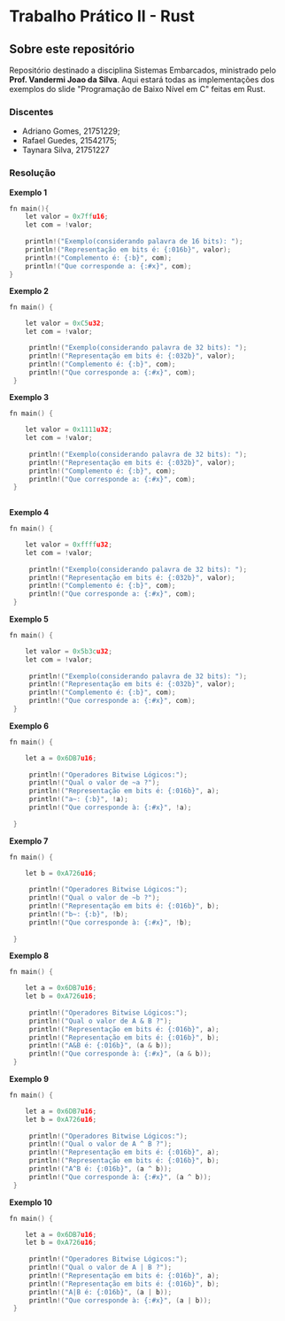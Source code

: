 # Trabalho Prático II - Rust
## Sobre este repositório

Repositório destinado a disciplina Sistemas Embarcados, ministrado pelo **Prof. Vandermi Joao da Silva**.
Aqui estará todas as implementações dos exemplos do slide "Programação de Baixo Nível em C" feitas em Rust.


### Discentes

- Adriano Gomes, 21751229;
- Rafael Guedes, 21542175;
- Taynara Silva, 21751227

### Resolução
**Exemplo 1**
~~~c
fn main(){
    let valor = 0x7ffu16;
    let com = !valor;
    
    println!("Exemplo(considerando palavra de 16 bits): ");
    println!("Representação em bits é: {:016b}", valor);    
    println!("Complemento é: {:b}", com);
    println!("Que corresponde a: {:#x}", com);
}
~~~

**Exemplo 2**
~~~c
fn main() {

    let valor = 0xC5u32;
    let com = !valor;

     println!("Exemplo(considerando palavra de 32 bits): ");
     println!("Representação em bits é: {:032b}", valor);     
     println!("Complemento é: {:b}", com);
     println!("Que corresponde a: {:#x}", com);
 }
~~~

**Exemplo 3**
~~~c
fn main() {

    let valor = 0x1111u32;
    let com = !valor;
     
     println!("Exemplo(considerando palavra de 32 bits): ");
     println!("Representação em bits é: {:032b}", valor);
     println!("Complemento é: {:b}", com);
     println!("Que corresponde a: {:#x}", com);
 }
 
~~~

**Exemplo 4**
~~~c
fn main() {

    let valor = 0xffffu32;
    let com = !valor;
     
     println!("Exemplo(considerando palavra de 32 bits): ");
     println!("Representação em bits é: {:032b}", valor);
     println!("Complemento é: {:b}", com);
     println!("Que corresponde a: {:#x}", com);
 }
~~~

**Exemplo 5**
~~~c
fn main() {

    let valor = 0x5b3cu32;
    let com = !valor;
     
     println!("Exemplo(considerando palavra de 32 bits): ");
     println!("Representação em bits é: {:032b}", valor);
     println!("Complemento é: {:b}", com);
     println!("Que corresponde a: {:#x}", com);
 }
~~~

**Exemplo 6**
~~~c
fn main() {

    let a = 0x6DB7u16;
    
     println!("Operadores Bitwise Lógicos:");
     println!("Qual o valor de ~a ?");
     println!("Representação em bits é: {:016b}", a);
     println!("a~: {:b}", !a);
     println!("Que corresponde à: {:#x}", !a);
         
 }
~~~

**Exemplo 7**
~~~c
fn main() {

    let b = 0xA726u16;
    
     println!("Operadores Bitwise Lógicos:");
     println!("Qual o valor de ~b ?");
     println!("Representação em bits é: {:016b}", b);
     println!("b~: {:b}", !b);
     println!("Que corresponde à: {:#x}", !b);
     
 }
~~~

**Exemplo 8**
~~~c
fn main() {

    let a = 0x6DB7u16;
    let b = 0xA726u16;
     
     println!("Operadores Bitwise Lógicos:");
     println!("Qual o valor de A & B ?");
     println!("Representação em bits é: {:016b}", a);
     println!("Representação em bits é: {:016b}", b);
     println!("A&B é: {:016b}", (a & b));
     println!("Que corresponde à: {:#x}", (a & b));
 }
~~~

**Exemplo 9**
~~~c
fn main() {

    let a = 0x6DB7u16;
    let b = 0xA726u16;
     
     println!("Operadores Bitwise Lógicos:");
     println!("Qual o valor de A ^ B ?");
     println!("Representação em bits é: {:016b}", a);
     println!("Representação em bits é: {:016b}", b);
     println!("A^B é: {:016b}", (a ^ b));
     println!("Que corresponde à: {:#x}", (a ^ b));
 }
~~~

**Exemplo 10**
~~~c
fn main() {

    let a = 0x6DB7u16;
    let b = 0xA726u16;
     
     println!("Operadores Bitwise Lógicos:");
     println!("Qual o valor de A | B ?");
     println!("Representação em bits é: {:016b}", a);
     println!("Representação em bits é: {:016b}", b);     
     println!("A|B é: {:016b}", (a | b));
     println!("Que corresponde à: {:#x}", (a | b));
 }

~~~
